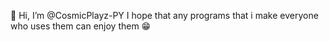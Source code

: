 👋 Hi, I’m @CosmicPlayz-PY
  I hope that any programs that i make everyone who uses them can enjoy them 😁

<!---
CosmicPlayz-PY/CosmicPlayz-PY is a ✨ special ✨ repository because its `README.md` (this file) appears on your GitHub profile.
You can click the Preview link to take a look at your changes.
--->
